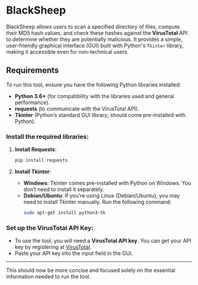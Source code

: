 
# **BlackSheep**

BlackSheep allows users to scan a specified directory of files, compute their MD5 hash values, and check these hashes against the **VirusTotal** API to determine whether they are potentially malicious. It provides a simple, user-friendly graphical interface (GUI) built with Python's `Tkinter` library, making it accessible even for non-technical users.

## **Requirements**

To run this tool, ensure you have the following Python libraries installed:

- **Python 3.6+** (for compatibility with the libraries used and general performance).
- **requests** (to communicate with the VirusTotal API).
- **Tkinter** (Python’s standard GUI library; should come pre-installed with Python).

### Install the required libraries:

1. **Install Requests**:
   ```bash
   pip install requests
   ```

2. **Install Tkinter**:
   - **Windows**: Tkinter comes pre-installed with Python on Windows. You don’t need to install it separately.
   - **Debian/Ubuntu**:
     If you're using Linux (Debian/Ubuntu), you may need to install Tkinter manually. Run the following command:
     ```bash
     sudo apt-get install python3-tk
     ```

### Set up the **VirusTotal API Key**:
- To use the tool, you will need a **VirusTotal API key**. You can get your API key by registering at [VirusTotal](https://www.virustotal.com/).
- Paste your API key into the input field in the GUI.

---

This should now be more concise and focused solely on the essential information needed to run the tool.
